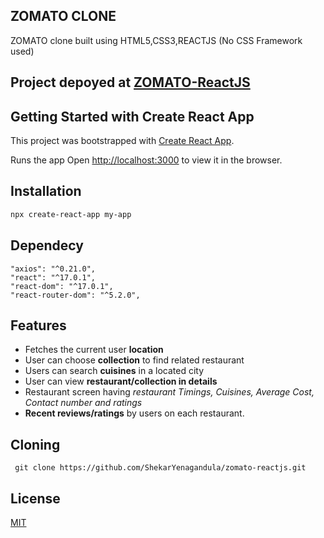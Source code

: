 ## ZOMATO CLONE 

ZOMATO clone built using HTML5,CSS3,REACTJS (No CSS Framework used)

## Project depoyed at [ZOMATO-ReactJS](https://shekaryenagandula.github.io/zomato-reactjs/#/)

## Getting Started with Create React App

This project was bootstrapped with [Create React App](https://github.com/facebook/create-react-app).

Runs the app
Open [http://localhost:3000](http://localhost:3000) to view it in the browser.



## Installation

```bash
npx create-react-app my-app
```

## Dependecy
    "axios": "^0.21.0",
    "react": "^17.0.1",
    "react-dom": "^17.0.1",
    "react-router-dom": "^5.2.0",

## Features
* Fetches the current user **location** 
* User can choose **collection** to find related restaurant
* Users can search **cuisines** in a located city
* User can view **restaurant/collection in details**
* Restaurant screen having *restaurant Timings, Cuisines, Average Cost, Contact number and ratings*
* **Recent reviews/ratings** by users on each restaurant.

## Cloning
` git clone https://github.com/ShekarYenagandula/zomato-reactjs.git`

## License
[MIT](https://choosealicense.com/licenses/mit/)



